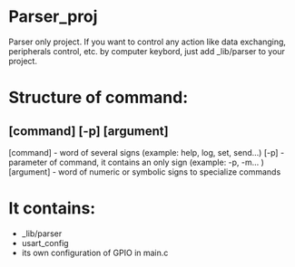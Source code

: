 # Parser_proj

Parser only project.
If you want to control any action like data exchanging, peripherals control, etc. 
by computer keybord, just add _lib/parser to your project.

# Structure of command:

[command] [-p] [argument]
 -----------------------
[command] - word of several signs (example: help, log, set, send...)
[-p] - parameter of command, it contains an only sign (example: -p, -m... )
[argument] - word of numeric or symbolic signs to specialize commands


# It contains:
- _lib/parser
- usart_config
- its own configuration of GPIO in main.c
